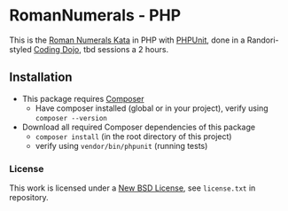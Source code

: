 # RomanNumerals - PHP

This is the [Roman Numerals Kata](http://codingdojo.org/kata/RomanNumerals/)
in PHP with [PHPUnit](https://phpunit.de/),
done in a Randori-styled [Coding Dojo](http://codingdojo.org/WhatIsCodingDojo/), 
tbd sessions a 2 hours.

## Installation
* This package requires [Composer](https://getcomposer.org/)
    * Have composer installed (global or in your project), verify using ```composer --version```
* Download all required Composer dependencies of this package
    * ```composer install``` (in the root directory of this project)
    * verify using ```vendor/bin/phpunit``` (running tests)

### License
This work is licensed under a [New BSD License](http://opensource.org/licenses/bsd-license.php), see `license.txt` in repository.
